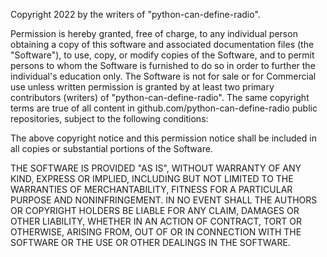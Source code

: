 Copyright 2022 by the writers of "python-can-define-radio".

Permission is hereby granted, free of charge, to any individual person obtaining a copy of this software and associated documentation files (the "Software"), to use, copy, or modify copies of the Software, and to permit persons to whom the Software is furnished to do so in order to further the individual's education only. The Software is not for sale or for Commercial use unless written permission is granted by at least two primary contributors (writers) of "python-can-define-radio". The same copyright terms are true of all content in github.com/python-can-define-radio public repositories, subject to the following conditions:

The above copyright notice and this permission notice shall be included in all copies or substantial portions of the Software.

THE SOFTWARE IS PROVIDED "AS IS", WITHOUT WARRANTY OF ANY KIND, EXPRESS OR
IMPLIED, INCLUDING BUT NOT LIMITED TO THE WARRANTIES OF MERCHANTABILITY,
FITNESS FOR A PARTICULAR PURPOSE AND NONINFRINGEMENT. IN NO EVENT SHALL THE
AUTHORS OR COPYRIGHT HOLDERS BE LIABLE FOR ANY CLAIM, DAMAGES OR OTHER
LIABILITY, WHETHER IN AN ACTION OF CONTRACT, TORT OR OTHERWISE, ARISING FROM,
OUT OF OR IN CONNECTION WITH THE SOFTWARE OR THE USE OR OTHER DEALINGS IN THE
SOFTWARE.
